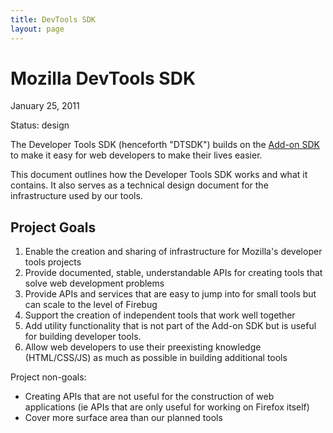 ```yaml
---
title: DevTools SDK
layout: page
---
```


# Mozilla DevTools SDK #

January 25, 2011

Status: design

The Developer Tools SDK (henceforth "DTSDK") builds on the 
[Add-on SDK](https://jetpack.mozillalabs.com/) to make it easy for web
developers to make their lives easier.

This document outlines how the Developer Tools SDK works and what it contains.
It also serves as a technical design document for the infrastructure used by
our tools.

## Project Goals ##

1. Enable the creation and sharing of infrastructure for Mozilla's developer 
tools projects
2. Provide documented, stable, understandable APIs for creating tools that
solve web development problems
3. Provide APIs and services that are easy to jump into for small tools but
can scale to the level of Firebug
4. Support the creation of independent tools that work well together
5. Add utility functionality that is not part of the Add-on SDK but is useful
for building developer tools.
6. Allow web developers to use their preexisting knowledge (HTML/CSS/JS) as
much as possible in building additional tools

Project non-goals:

* Creating APIs that are not useful for the construction of web applications 
(ie APIs that are only useful for working on Firefox itself)
* Cover more surface area than our planned tools

